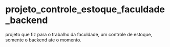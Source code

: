 # projeto_controle_estoque_faculdade_backend
projeto que fiz para o trabalho da faculdade, um controle de estoque, somente o backend ate o momento.
